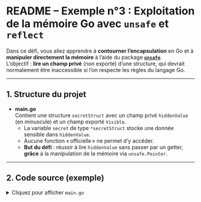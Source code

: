 # README – Exemple n°3 : Exploitation de la mémoire Go avec `unsafe` et `reflect`

Dans ce défi, vous allez apprendre à **contourner l’encapsulation** en Go et à **manipuler directement la mémoire** à l’aide du package [**`unsafe`**](https://pkg.go.dev/unsafe).  
L’objectif : **lire un champ privé** (non exporté) d’une structure, qui devrait normalement être inaccessible si l’on respecte les règles du langage Go.

---

## 1. Structure du projet

- **main.go**  
  Contient une structure `secretStruct` avec un champ privé `hiddenValue` (en minuscule) et un champ exporté `Visible`.
    - La variable `secret` de type `*secretStruct` stocke une donnée sensible dans `hiddenValue`.
    - Aucune fonction « officielle » ne permet d’y accéder.
    - **But du défi** : réussir à lire `hiddenValue` sans passer par un getter, **grâce** à la manipulation de la mémoire via `unsafe.Pointer`.

---

## 2. Code source (exemple)

<details>
<summary>Cliquez pour afficher <code>main.go</code></summary>

```go
package main

import (
    "fmt"
    "unsafe"
)

// Structure avec un champ privé
type secretStruct struct {
    hiddenValue string
    Visible     string
}

func main() {
    // Création d'un objet qui contient la donnée sensible
    secret := &secretStruct{
        hiddenValue: "CTF{Flag_Tres_Secret}",
        Visible:     "Je suis public",
    }

    // Indication pour le joueur
    fmt.Println("Défi : réussir à lire le champ caché (hiddenValue) sans y avoir accès directement.")
    fmt.Println("Indice : regardez du côté de `unsafe` ou `reflect` pour contourner l'encapsulation.")

    // On bloque l'exécution pour permettre l'analyse
    var pause string
    fmt.Scanln(&pause)
}
